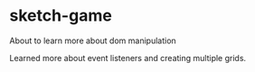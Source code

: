 # sketch-game

About to learn more about dom manipulation

Learned more about event listeners and creating multiple grids.
